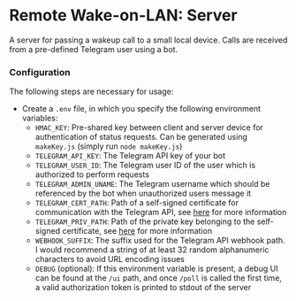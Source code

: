 # Remote Wake-on-LAN: Server

A server for passing a wakeup call to a small local device.
Calls are received from a pre-defined Telegram user using a bot.

### Configuration

The following steps are necessary for usage:

- Create a `.env` file, in which you specify the following environment variables:
  - `HMAC_KEY`: Pre-shared key between client and server device for authentication of status requests. Can be generated using `makeKey.js` (simply run `node makeKey.js`)
  - `TELEGRAM_API_KEY`: The Telegram API key of your bot
  - `TELEGRAM_USER_ID`: The Telegram user ID of the user which is authorized to perform requests
  - `TELEGRAM_ADMIN_UNAME`: The Telegram username which should be referenced by the bot when unauthorized users message it
  - `TELEGRAM_CERT_PATH`: Path of a self-signed certificate for communication with the Telegram API, see [here](https://core.telegram.org/bots/self-signed) for more information
  - `TELEGRAM_PRIV_PATH`: Path of the private key belonging to the self-signed certificate, see [here](https://core.telegram.org/bots/self-signed) for more information
  - `WEBHOOK_SUFFIX`: The suffix used for the Telegram API webhook path. I would recommend a string of at least 32 random alphanumeric characters to avoid URL encoding issues
  - `DEBUG` (optional): If this environment variable is present, a debug UI can be found at the `/ui` path, and once `/poll` is called the first time, a valid authorization token is printed to stdout of the server
